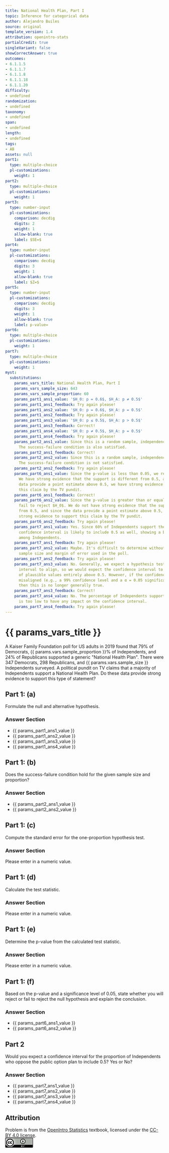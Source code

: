 ```yaml
---
title: National Health Plan, Part I
topic: Inference for categorical data
author: Alejandro Builes
source: original
template_version: 1.4
attribution: openintro-stats
partialCredit: true
singleVariant: false
showCorrectAnswer: true
outcomes:
- 6.1.1.5
- 6.1.1.7
- 6.1.1.8
- 6.1.1.18
- 6.1.1.20
difficulty:
- undefined
randomization:
- undefined
taxonomy:
- undefined
span:
- undefined
length:
- undefined
tags:
- AB
assets: null
part1:
  type: multiple-choice
  pl-customizations:
    weight: 1
part2:
  type: multiple-choice
  pl-customizations:
    weight: 1
part3:
  type: number-input
  pl-customizations:
    comparison: decdig
    digits: 2
    weight: 1
    allow-blank: true
    label: $SE=$
part4:
  type: number-input
  pl-customizations:
    comparison: decdig
    digits: 3
    weight: 1
    allow-blank: true
    label: $Z=$
part5:
  type: number-input
  pl-customizations:
    comparison: decdig
    digits: 3
    weight: 1
    allow-blank: true
    label: p-value=
part6:
  type: multiple-choice
  pl-customizations:
    weight: 1
part7:
  type: multiple-choice
  pl-customizations:
    weight: 1
myst:
  substitutions:
    params_vars_title: National Health Plan, Part I
    params_vars_sample_size: 643
    params_vars_sample_proportion: 60
    params_part1_ans1_value: '$H_0: p = 0.6$, $H_A: p ≠ 0.5$'
    params_part1_ans1_feedback: Try again please!
    params_part1_ans2_value: '$H_0: p = 0.6$, $H_A: p = 0.5$'
    params_part1_ans2_feedback: Try again please!
    params_part1_ans3_value: '$H_0: p ≤ 0.5$, $H_A: p > 0.5$'
    params_part1_ans3_feedback: Correct!
    params_part1_ans4_value: '$H_0: p ≠ 0.5$, $H_A: p = 0.5$'
    params_part1_ans4_feedback: Try again please!
    params_part2_ans1_value: Since this is a random sample, independence is satisfied.
      The success-failure condition is also satisfied.
    params_part2_ans1_feedback: Correct!
    params_part2_ans2_value: Since this is a random sample, independence is satisfied.
      The success-failure condition is not satisfied.
    params_part2_ans2_feedback: Try again please!
    params_part6_ans1_value: Since the p-value is less than 0.05, we reject $H_0$.
      We have strong evidence that the support is different from 0.5, and since the
      data provide a point estimate above 0.5, we have strong evidence to support
      this claim by the TV pundit.
    params_part6_ans1_feedback: Correct!
    params_part6_ans2_value: Since the p-value is greater than or equal to 0.05, we
      fail to reject $H_0$. We do not have strong evidence that the support is different
      from 0.5, and since the data provide a point estimate above 0.5, we do not have
      strong evidence to support this claim by the TV pundit.
    params_part6_ans2_feedback: Try again please!
    params_part7_ans1_value: Yes. Since 60% of Independents support the plan, the
      confidence interval is likely to include 0.5 as well, showing a balanced opinion
      among Independents.
    params_part7_ans1_feedback: Try again please!
    params_part7_ans2_value: Maybe. It's difficult to determine without knowing the
      sample size and margin of error used in the poll.
    params_part7_ans2_feedback: Try again please!
    params_part7_ans3_value: No. Generally, we expect a hypothesis test and a confidence
      interval to align, so we would expect the confidence interval to show a range
      of plausible values entirely above 0.5. However, if the confidence level is
      misaligned (e.g., a 99% confidence level and a α = 0.05 significance level),
      then this is no longer generally true.
    params_part7_ans3_feedback: Correct!
    params_part7_ans4_value: No. The percentage of Independents supporting the plan
      is too low to have any impact on the confidence interval.
    params_part7_ans4_feedback: Try again please!
---
```

# {{ params_vars_title }}
A Kaiser Family Foundation poll for US adults in 2019 found that 79% of Democrats, {{ params.vars.sample_proportion }}% of Independents, and 24% of Republicans supported a generic "National Health Plan". There were 347 Democrats, 298 Republicans, and {{ params.vars.sample_size }} Independents surveyed. A political pundit on TV claims that a majority of Independents support a National Health Plan. Do these data provide strong evidence to support this type of statement?

## Part 1: (a)

Formulate the null and alternative hypothesis.

### Answer Section

- {{ params_part1_ans1_value }}
- {{ params_part1_ans2_value }}
- {{ params_part1_ans3_value }}
- {{ params_part1_ans4_value }}

## Part 1: (b)

Does the success-failure condition hold for the given sample size and proportion?

### Answer Section

- {{ params_part2_ans1_value }}
- {{ params_part2_ans2_value }}

## Part 1: (c)

Compute the standard error for the one-proportion hypothesis test.

### Answer Section

Please enter in a numeric value.

## Part 1: (d)

Calculate the test statistic.

### Answer Section

Please enter in a numeric value.

## Part 1: (e)

Determine the p-value from the calculated test statistic.

### Answer Section

Please enter in a numeric value.

## Part 1: (f)

Based on the p-value and a significance level of 0.05, state whether you will reject or fail to reject the null hypothesis and explain the conclusion.

### Answer Section

- {{ params_part6_ans1_value }}
- {{ params_part6_ans2_value }}

## Part 2

Would you expect a confidence interval for the proportion of Independents who oppose the public option plan to include 0.5? Yes or No?

### Answer Section

- {{ params_part7_ans1_value }}
- {{ params_part7_ans2_value }}
- {{ params_part7_ans3_value }}
- {{ params_part7_ans4_value }}

## Attribution

Problem is from the [OpenIntro Statistics](https://openintro.org/book/os/) textbook, licensed under the [CC-BY 4.0 license](https://creativecommons.org/licenses/by/4.0/).<br>![Image representing the Creative Commons 4.0 BY license.](https://raw.githubusercontent.com/firasm/bits/master/by.png)